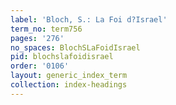 ```yaml
---
label: 'Bloch, S.: La Foi d?Israel'
term_no: term756
pages: '276'
no_spaces: BlochSLaFoidIsrael
pid: blochslafoidisrael
order: '0106'
layout: generic_index_term
collection: index-headings
---
```

